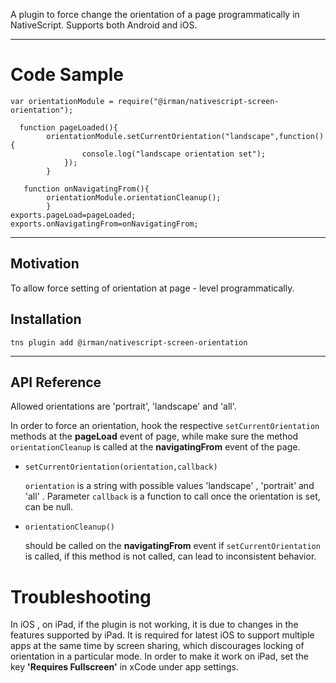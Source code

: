 

A plugin to force change the orientation of a page programmatically in NativeScript. Supports both Android and iOS.

---------------------------

Code Sample
===========

   

    var orientationModule = require("@irman/nativescript-screen-orientation");
        
      function pageLoaded(){
            orientationModule.setCurrentOrientation("landscape",function(){
                    console.log("landscape orientation set");
                });
            }
           
       function onNavigatingFrom(){
            orientationModule.orientationCleanup();
            }
    exports.pageLoad=pageLoaded;
    exports.onNavigatingFrom=onNavigatingFrom;


----------


Motivation
-------------
 To allow force setting of orientation at  page - level programmatically.



Installation
-------------------

    tns plugin add @irman/nativescript-screen-orientation

----------


API Reference
-------------
Allowed orientations are 'portrait', 'landscape' and 'all'.

In order to force an orientation, hook the respective `setCurrentOrientation`  methods at the **pageLoad** event of page, while make sure the method `orientationCleanup` is called at the **navigatingFrom** event of the page.

 

 - `setCurrentOrientation(orientation,callback)`

      
      `orientation` is a string with possible values 'landscape' , 'portrait' and  'all' . Parameter `callback`  is a function to call once the orientation is set, can be null.

 - `orientationCleanup()`

      should be called on the **navigatingFrom** event if `setCurrentOrientation` is called, if this method is not called, can lead to inconsistent behavior.
          

Troubleshooting
=============

In iOS , on iPad, if the plugin is not working, it is due to changes in the features supported by iPad. It is required for latest iOS to support multiple apps at the same time by screen sharing, which discourages locking of orientation in a particular mode. In order to make it work on iPad, set the key **'Requires Fullscreen'** in xCode under app settings.